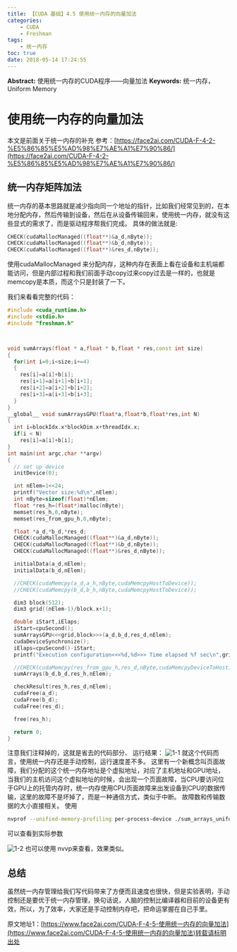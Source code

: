 ```yaml
---
title: 【CUDA 基础】4.5 使用统一内存的向量加法
categories:
    - CUDA
    - Freshman
tags:
    - 统一内存
toc: true
date: 2018-05-14 17:24:55
---
```


**Abstract:** 使用统一内存的CUDA程序——向量加法
**Keywords:** 统一内存，Uniform Memory

<!--more-->
# 使用统一内存的向量加法

本文是前面关于统一内存的补充
参考：[https://face2ai.com/CUDA-F-4-2-%E5%86%85%E5%AD%98%E7%AE%A1%E7%90%86/](https://face2ai.com/CUDA-F-4-2-%E5%86%85%E5%AD%98%E7%AE%A1%E7%90%86/)
## 统一内存矩阵加法
统一内存的基本思路就是减少指向同一个地址的指针，比如我们经常见到的，在本地分配内存，然后传输到设备，然后在从设备传输回来，使用统一内存，就没有这些显式的需求了，而是驱动程序帮我们完成。
具体的做法就是:
```c++
CHECK(cudaMallocManaged((float**)&a_d,nByte));
CHECK(cudaMallocManaged((float**)&b_d,nByte));
CHECK(cudaMallocManaged((float**)&res_d,nByte));
```
使用cudaMallocManaged 来分配内存，这种内存在表面上看在设备和主机端都能访问，但是内部过程和我们前面手动copy过来copy过去是一样的，也就是memcopy是本质，而这个只是封装了一下。

我们来看看完整的代码：
```c++
#include <cuda_runtime.h>
#include <stdio.h>
#include "freshman.h"



void sumArrays(float * a,float * b,float * res,const int size)
{
  for(int i=0;i<size;i+=4)
  {
    res[i]=a[i]+b[i];
    res[i+1]=a[i+1]+b[i+1];
    res[i+2]=a[i+2]+b[i+2];
    res[i+3]=a[i+3]+b[i+3];
  }
}
__global__ void sumArraysGPU(float*a,float*b,float*res,int N)
{
  int i=blockIdx.x*blockDim.x+threadIdx.x;
  if(i < N)
    res[i]=a[i]+b[i];
}
int main(int argc,char **argv)
{
  // set up device
  initDevice(0);

  int nElem=1<<24;
  printf("Vector size:%d\n",nElem);
  int nByte=sizeof(float)*nElem;
  float *res_h=(float*)malloc(nByte);
  memset(res_h,0,nByte);
  memset(res_from_gpu_h,0,nByte);

  float *a_d,*b_d,*res_d;
  CHECK(cudaMallocManaged((float**)&a_d,nByte));
  CHECK(cudaMallocManaged((float**)&b_d,nByte));
  CHECK(cudaMallocManaged((float**)&res_d,nByte));

  initialData(a_d,nElem);
  initialData(b_d,nElem);

  //CHECK(cudaMemcpy(a_d,a_h,nByte,cudaMemcpyHostToDevice));
  //CHECK(cudaMemcpy(b_d,b_h,nByte,cudaMemcpyHostToDevice));

  dim3 block(512);
  dim3 grid((nElem-1)/block.x+1);

  double iStart,iElaps;
  iStart=cpuSecond();
  sumArraysGPU<<<grid,block>>>(a_d,b_d,res_d,nElem);
  cudaDeviceSynchronize();
  iElaps=cpuSecond()-iStart;
  printf("Execution configuration<<<%d,%d>>> Time elapsed %f sec\n",grid.x,block.x,iElaps);

  //CHECK(cudaMemcpy(res_from_gpu_h,res_d,nByte,cudaMemcpyDeviceToHost));
  sumArrays(b_d,b_d,res_h,nElem);

  checkResult(res_h,res_d,nElem);
  cudaFree(a_d);
  cudaFree(b_d);
  cudaFree(res_d);

  free(res_h);

  return 0;
}
```
注意我们注释掉的，这就是省去的代码部分、
运行结果：
![1-1](https://tony4ai-1251394096.cos.ap-hongkong.myqcloud.com/blog_images/CUDA-F-4-5-使用统一内存的向量加法/1-1.png)
就这个代码而言，使用统一内存还是手动控制，运行速度差不多。
这里有一个新概念叫页面故障，我们分配的这个统一内存地址是个虚拟地址，对应了主机地址和GPU地址，当我们的主机访问这个虚拟地址的时候，会出现一个页面故障，当CPU要访问位于GPU上的托管内存时，统一内存使用CPU页面故障来出发设备到CPU的数据传输，这里的故障不是坏掉了，而是一种通信方式，类似于中断。
故障数和传输数据的大小直接相关。
使用
```bash
nvprof --unified-memory-profiling per-process-device ./sum_arrays_uniform_memory
```
可以查看到实际参数

![1-2](https://tony4ai-1251394096.cos.ap-hongkong.myqcloud.com/blog_images/CUDA-F-4-5-使用统一内存的向量加法/1-2.png)
也可以使用 nvvp来查看，效果类似。
## 总结
虽然统一内存管理给我们写代码带来了方便而且速度也很快，但是实验表明，手动控制还是要优于统一内存管理，换句话说，人脑的控制比编译器和目前的设备更有效，所以，为了效率，大家还是手动控制内存吧，把命运掌握在自己手里。





原文地址1：[https://www.face2ai.com/CUDA-F-4-5-使用统一内存的向量加法](https://www.face2ai.com/CUDA-F-4-5-使用统一内存的向量加法)转载请标明出处
